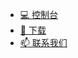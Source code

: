 - [💻 控制台](console/ ":ignore")
- [🎡 下载](https://github.com/Zaitonn/iPanel/releases)
- [📫 联系我们](https://jq.qq.com/?_wv=1027&k=XNZqPSPv)
